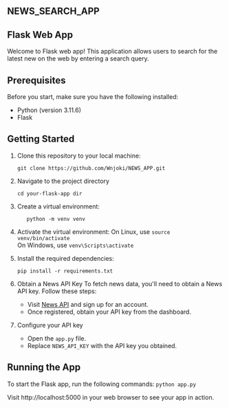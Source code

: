 ## NEWS_SEARCH_APP


## Flask Web App

Welcome to  Flask web app! This application allows users to  search for the latest new on the web by entering a search query.

## Prerequisites

Before you start, make sure you have the following installed:

- Python (version 3.11.6)
- Flask

## Getting Started

1. Clone this repository to your local machine:

    ```
    git clone https://github.com/Wnjoki/NEWS_APP.git
2. Navigate to the project directory
   
    ```
    cd your-flask-app dir
    
3. Create a virtual environment:
   
   ```
      python -m venv venv

5. Activate the virtual environment:
     On Linux, use
    `source venv/bin/activate`     
      On Windows, use
    `venv\Scripts\activate`

6. Install the required dependencies:

    ```pip install -r requirements.txt```

7. Obtain a News API Key
    To fetch news data, you'll need to obtain a News API key. Follow these steps:
    - Visit [News API](https://newsapi.org/) and sign up for an account.
    - Once registered, obtain your API key from the dashboard. 

8. Configure your API key

    - Open the `app.py` file.
    - Replace `NEWS_API_KEY` with the API key you obtained.

## Running the App

To start the Flask app, run the following commands:
  ```python app.py ```

   
Visit http://localhost:5000 in your web browser to see your app in action.
